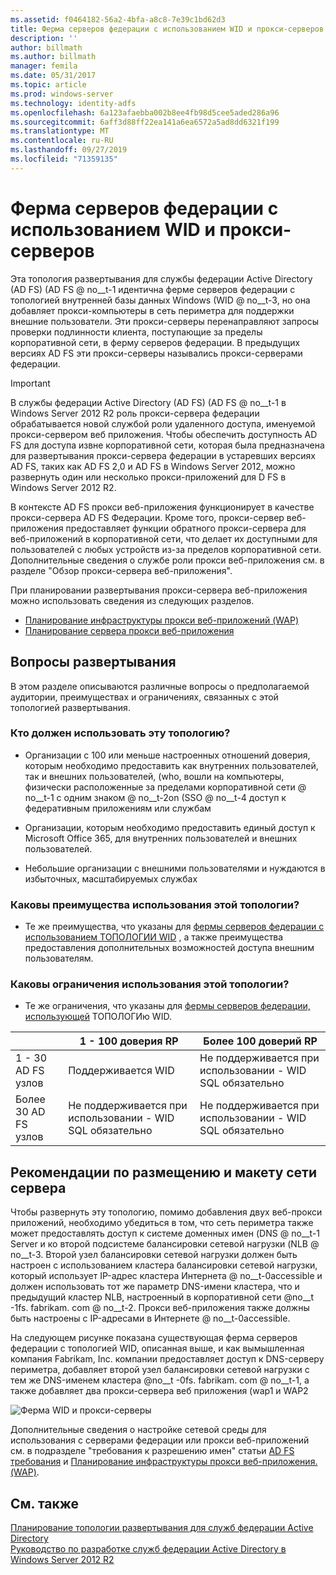 ```yaml
---
ms.assetid: f0464182-56a2-4bfa-a8c8-7e39c1bd62d3
title: Ферма серверов федерации с использованием WID и прокси-серверов
description: ''
author: billmath
ms.author: billmath
manager: femila
ms.date: 05/31/2017
ms.topic: article
ms.prod: windows-server
ms.technology: identity-adfs
ms.openlocfilehash: 6a123afaebba002b8ee4fb98d5cee5aded286a96
ms.sourcegitcommit: 6aff3d88ff22ea141a6ea6572a5ad8dd6321f199
ms.translationtype: MT
ms.contentlocale: ru-RU
ms.lasthandoff: 09/27/2019
ms.locfileid: "71359135"
---
```

# <a name="federation-server-farm-using-wid-and-proxies"></a>Ферма серверов федерации с использованием WID и прокси-серверов

Эта топология развертывания для службы федерации Active Directory (AD FS) \(AD FS @ no__t-1 идентична ферме серверов федерации с топологией внутренней базы данных Windows \(WID @ no__t-3, но она добавляет прокси-компьютеры в сеть периметра для поддержки внешние пользователи. Эти прокси-серверы перенаправляют запросы проверки подлинности клиента, поступающие за пределы корпоративной сети, в ферму серверов федерации. В предыдущих версиях AD FS эти прокси-серверы назывались прокси-серверами федерации.  
  
> [!IMPORTANT]  
> В службы федерации Active Directory (AD FS) \(AD FS @ no__t-1 в Windows Server 2012 R2 роль прокси-сервера федерации обрабатывается новой службой роли удаленного доступа, именуемой прокси-сервером веб приложения. Чтобы обеспечить доступность AD FS для доступа извне корпоративной сети, которая была предназначена для развертывания прокси-сервера федерации в устаревших версиях AD FS, таких как AD FS 2,0 и AD FS в Windows Server 2012, можно развернуть один или несколько прокси-приложений для D FS в Windows Server 2012 R2.  
>   
> В контексте AD FS прокси веб-приложения функционирует в качестве прокси-сервера AD FS Федерации. Кроме того, прокси-сервер веб-приложения предоставляет функции обратного прокси-сервера для веб-приложений в корпоративной сети, что делает их доступными для пользователей с любых устройств из-за пределов корпоративной сети. Дополнительные сведения о службе роли прокси веб-приложения см. в разделе "Обзор прокси-сервера веб-приложения".  
>   
> При планировании развертывания прокси-сервера веб-приложения можно использовать сведения из следующих разделов.  
>   
> -   [Планирование инфраструктуры прокси веб-приложений (WAP)](https://technet.microsoft.com/library/dn383648.aspx)  
> -   [Планирование сервера прокси веб-приложения](https://technet.microsoft.com/library/dn383647.aspx)  
  
## <a name="deployment-considerations"></a>Вопросы развертывания  
В этом разделе описываются различные вопросы о предполагаемой аудитории, преимуществах и ограничениях, связанных с этой топологией развертывания.  
  
### <a name="who-should-use-this-topology"></a>Кто должен использовать эту топологию?  
  
-   Организации с 100 или меньше настроенных отношений доверия, которым необходимо предоставить как внутренних пользователей, так и внешних пользователей, \(who, вошли на компьютеры, физически расположенные за пределами корпоративной сети @ no__t-1 с одним знаком @ no__t-2on \(SSO @ no__t-4 доступ к федеративным приложениям или службам  
  
-   Организации, которым необходимо предоставить единый доступ к Microsoft Office 365, для внутренних пользователей и внешних пользователей.  
  
-   Небольшие организации с внешними пользователями и нуждаются в избыточных, масштабируемых службах  
  
### <a name="what-are-the-benefits-of-using-this-topology"></a>Каковы преимущества использования этой топологии?  
  
-   Те же преимущества, что указаны для [фермы серверов федерации с использованием ТОПОЛОГИИ WID](Federation-Server-Farm-Using-WID.md) , а также преимущества предоставления дополнительных возможностей доступа внешним пользователям.  
  
### <a name="what-are-the-limitations-of-using-this-topology"></a>Каковы ограничения использования этой топологии?  
  
-   Те же ограничения, что указаны для [фермы серверов федерации, использующей](Federation-Server-Farm-Using-WID.md) ТОПОЛОГИю WID.  

||1 \- 100 доверия RP|Более 100 доверий RP 
| ----- |-----| ------ |
|1 \- 30 AD FS узлов|Поддерживается WID|Не поддерживается при использовании \- WID SQL обязательно 
|Более 30 AD FS узлов|Не поддерживается при использовании \- WID SQL обязательно|Не поддерживается при использовании \- WID SQL обязательно  
  
## <a name="server-placement-and-network-layout-recommendations"></a>Рекомендации по размещению и макету сети сервера  
Чтобы развернуть эту топологию, помимо добавления двух веб-прокси приложений, необходимо убедиться в том, что сеть периметра также может предоставлять доступ к системе доменных имен \(DNS @ no__t-1 Server и ко второй подсистеме балансировки сетевой нагрузки \(NLB @ no__t-3. Второй узел балансировки сетевой нагрузки должен быть настроен с использованием кластера балансировки сетевой нагрузки, который использует IP-адрес кластера Интернета @ no__t-0accessible и должен использовать тот же параметр DNS-имени кластера, что и предыдущий кластер NLB, настроенный в корпоративной сети @no__t -1fs. fabrikam. com @ no__t-2. Прокси веб-приложения также должны быть настроены с IP-адресами в Интернете @ no__t-0accessible.  
  
На следующем рисунке показана существующая ферма серверов федерации с топологией WID, описанная выше, и как вымышленная компания Fabrikam, Inc. компании предоставляет доступ к DNS-серверу периметра, добавляет второй узел балансировки сетевой нагрузки с тем же DNS-именем кластера @no__t -0fs. fabrikam. com @ no__t-1, а также добавляет два прокси-сервера веб приложения \(wap1 и WAP2  
  
![Ферма WID и прокси-серверы](media/WIDFarmADFSBlue.gif)  
  
Дополнительные сведения о настройке сетевой среды для использования с серверами федерации или прокси веб-приложений см. в подразделе "требования к разрешению имен" статьи [AD FS требования](AD-FS-Requirements.md) и [Планирование инфраструктуры прокси веб-приложения. (WAP)](https://technet.microsoft.com/library/dn383648.aspx).  
  
## <a name="see-also"></a>См. также  
[Планирование топологии развертывания для служб федерации Active Directory](Plan-Your-AD-FS-Deployment-Topology.md)  
[Руководство по разработке служб федерации Active Directory в Windows Server 2012 R2](AD-FS-Design-Guide-in-Windows-Server-2012-R2.md)  
  


